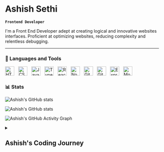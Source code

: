 #  Ashish Sethi

**`Frontend Developer`**

I'm a Front End Developer adept at creating logical and innovative websites interfaces. Proficient at optimizing websites, reducing complexity and relentless debugging.

---

### 🧰 Languages and Tools

<img align="left" alt="HTML" width="30px" style="padding-right:10px;" src="https://cdn.jsdelivr.net/gh/devicons/devicon/icons/html5/html5-plain.svg" />
<img align="left" alt="CSS" width="30px" style="padding-right:10px;" src="https://cdn.jsdelivr.net/gh/devicons/devicon/icons/css3/css3-plain.svg" />
<img align="left" alt="JavaScript" width="30px" style="padding-right:10px;" src="https://cdn.jsdelivr.net/gh/devicons/devicon/icons/javascript/javascript-plain.svg" />
<img align="left" alt="TypeScript" width="30px" style="padding-right:10px;" src="https://cdn.jsdelivr.net/gh/devicons/devicon/icons/typescript/typescript-original.svg"/>          
<img align="left" alt="React" width="30px" style="padding-right:10px;" src="https://cdn.jsdelivr.net/gh/devicons/devicon/icons/react/react-original.svg" />
<img align="left" alt="NodeJS" width="30px" style="padding-right:10px;" src="https://cdn.jsdelivr.net/gh/devicons/devicon/icons/nodejs/nodejs-original.svg" />
<img align="left" alt="Git" width="30px" style="padding-right:10px;" src="https://cdn.jsdelivr.net/gh/devicons/devicon/icons/git/git-original.svg" />
<img align="left" alt="GitHub" width="30px" style="padding-right:10px;background-color:white" src="https://cdn.jsdelivr.net/gh/devicons/devicon/icons/github/github-original.svg"/>
<img align="left" alt="ExpressJS" width="30px" style="padding-right:10px;" src="https://cdn.jsdelivr.net/gh/devicons/devicon/icons/express/express-original.svg" />
<img align="left" alt="MongoDB" width="30px" style="padding-right:10px;" src="https://cdn.jsdelivr.net/gh/devicons/devicon/icons/mongodb/mongodb-original-wordmark.svg" />       
<br />

#

### 📊 Stats

![Ashish's GitHub stats](https://github-readme-stats.vercel.app/api?username=dev-ashishsethi&count_private=true&theme=gruvbox)

![Ashish's GitHub stats](https://github-readme-stats.vercel.app/api/top-langs/?username=dev-ashishsethi&layout=compact&theme=gruvbox)

![Ashish's GitHub Activity Graph](https://github-readme-activity-graph.cyclic.app/graph?username=dev-ashishsethi&theme=react-dark)

<details>
 <summary><h2>Ashish's Coding Journey</h2></summary>
  From college days I am interested in software development so I started learning various languages and and various frameworks and learnt a SDLC works. This lead me to the path, that I'm on today, to become a full stack developer



